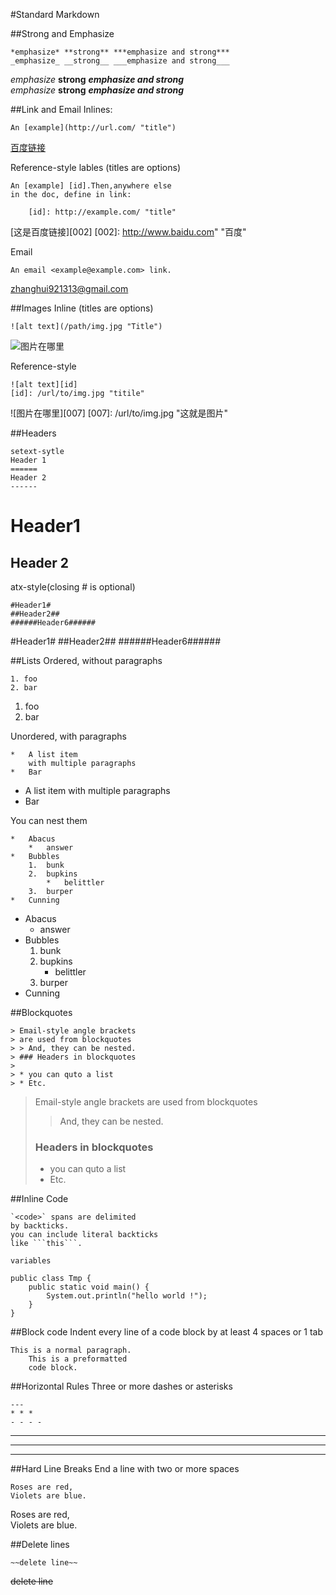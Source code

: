 #Standard Markdown

##Strong and Emphasize
```
*emphasize* **strong** ***emphasize and strong***
_emphasize_ __strong__ ___emphasize and strong___
```

*emphasize* **strong** ***emphasize and strong***  
_emphasize_ __strong__ ___emphasize and strong___

##Link and Email
Inlines:
```
An [example](http://url.com/ "title")
```

[百度链接](http://www.baidu.com "百度")

Reference-style lables (titles are options)
```
An [example] [id].Then,anywhere else
in the doc, define in link:
    
    [id]: http://example.com/ "title"
```

[这是百度链接][002]
[002]: http://www.baidu.com" "百度"

Email
```
An email <example@example.com> link.
```

<zhanghui921313@gmail.com>

##Images
Inline (titles are options)
```
![alt text](/path/img.jpg "Title")
```

![图片在哪里](/path/img.jpg "图片")

Reference-style
```
![alt text][id]
[id]: /url/to/img.jpg "titile"
```

![图片在哪里][007]
[007]: /url/to/img.jpg "这就是图片"


##Headers
```
setext-sytle
Header 1
======
Header 2
------
```

Header1 
======
Header 2
------

atx-style(closing # is optional)
```
#Header1#
##Header2##
######Header6######
```

#Header1#
##Header2##
######Header6######

##Lists
Ordered, without paragraphs
```
1. foo
2. bar
```

1. foo
2. bar

Unordered, with paragraphs
```
*   A list item
    with multiple paragraphs
*   Bar
```

*   A list item
    with multiple paragraphs
*   Bar

You can nest them
```
*   Abacus
    *   answer
*   Bubbles
    1.  bunk
    2.  bupkins
        *   belittler
    3.  burper
*   Cunning
```

*   Abacus
    *   answer
*   Bubbles
    1.  bunk
    2.  bupkins
        *   belittler
    3.  burper
*   Cunning

##Blockquotes
```
> Email-style angle brackets
> are used from blockquotes
> > And, they can be nested.
> ### Headers in blockquotes
> 
> * you can quto a list
> * Etc.
```

> Email-style angle brackets
> are used from blockquotes
> > And, they can be nested.
> ### Headers in blockquotes
> 
> * you can quto a list
> * Etc.

##Inline Code
```
`<code>` spans are delimited
by backticks.
you can include literal backticks
like ```this```.
```

`variables`

```
public class Tmp {
    public static void main() {
        System.out.println("hello world !");
    }    
}
```

##Block code
Indent every line of a code block by at least 4 spaces or 1 tab
```
This is a normal paragraph.
    This is a preformatted
    code block.
```

##Horizontal Rules
Three or more dashes or asterisks
```
---
* * * 
- - - - 
```

---
* * * 
- - - - 

##Hard Line Breaks
End a line with two or more spaces
```
Roses are red,   
Violets are blue.  
```

Roses are red,  
Violets are blue.  

##Delete lines
```
~~delete line~~
```

~~delete line~~ 
